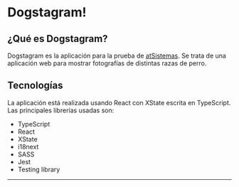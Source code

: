 # Dogstagram!

## ¿Qué es Dogstagram?
Dogstagram es la aplicación para la prueba de [atSistemas](https://atsistemas.com). Se trata de una aplicación web para mostrar fotografías de distintas razas de perro.


## Tecnologías
La aplicación está realizada usando React con XState escrita en TypeScript. Las principales librerías usadas son:
  - TypeScript
  - React
  - XState
  - i18next
  - SASS
  - Jest
  - Testing library

---